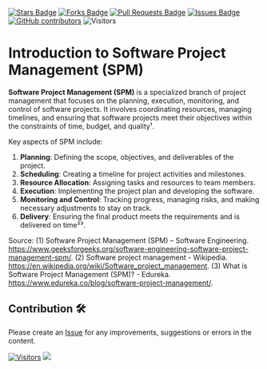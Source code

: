 <a href="https://github.com/drshahizan/project-management/stargazers"><img src="https://img.shields.io/github/stars/drshahizan/project-management" alt="Stars Badge"/></a>
<a href="https://github.com/drshahizan/project-management/network/members"><img src="https://img.shields.io/github/forks/drshahizan/project-management" alt="Forks Badge"/></a>
<a href="https://github.com/drshahizan/project-management/pulls"><img src="https://img.shields.io/github/issues-pr/drshahizan/project-management" alt="Pull Requests Badge"/></a>
<a href="https://github.com/drshahizan/project-management"><img src="https://img.shields.io/github/issues/drshahizan/project-management" alt="Issues Badge"/></a>
<a href="https://github.com/drshahizan/project-management/graphs/contributors"><img alt="GitHub contributors" src="https://img.shields.io/github/contributors/drshahizan/project-management?color=2b9348"></a>
![Visitors](https://api.visitorbadge.io/api/visitors?path=https%3A%2F%2Fgithub.com%2Fdrshahizan%2Fproject-management&labelColor=%23d9e3f0&countColor=%23697689&style=flat)

# Introduction to Software Project Management (SPM)

**Software Project Management (SPM)** is a specialized branch of project management that focuses on the planning, execution, monitoring, and control of software projects. It involves coordinating resources, managing timelines, and ensuring that software projects meet their objectives within the constraints of time, budget, and quality¹.

Key aspects of SPM include:

1. **Planning**: Defining the scope, objectives, and deliverables of the project.
2. **Scheduling**: Creating a timeline for project activities and milestones.
3. **Resource Allocation**: Assigning tasks and resources to team members.
4. **Execution**: Implementing the project plan and developing the software.
5. **Monitoring and Control**: Tracking progress, managing risks, and making necessary adjustments to stay on track.
6. **Delivery**: Ensuring the final product meets the requirements and is delivered on time²³.

Source: 
(1) Software Project Management (SPM) – Software Engineering. https://www.geeksforgeeks.org/software-engineering-software-project-management-spm/.
(2) Software project management - Wikipedia. https://en.wikipedia.org/wiki/Software_project_management.
(3) What is Software Project Management (SPM)? - Edureka. https://www.edureka.co/blog/software-project-management/.

## Contribution 🛠️
Please create an [Issue](https://github.com/drshahizan/project-management/issues) for any improvements, suggestions or errors in the content.

[![Visitors](https://api.visitorbadge.io/api/visitors?path=https%3A%2F%2Fgithub.com%2Fdrshahizan&labelColor=%23697689&countColor=%23555555&style=plastic)](https://visitorbadge.io/status?path=https%3A%2F%2Fgithub.com%2Fdrshahizan)
![](https://hit.yhype.me/github/profile?user_id=81284918)

